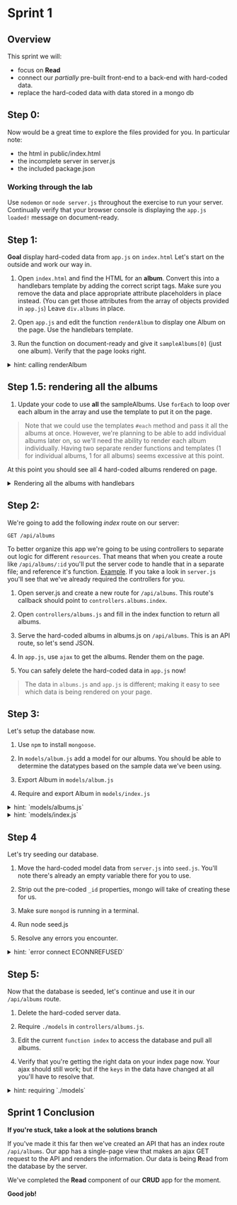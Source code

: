 # Sprint 1

## Overview

This sprint we will:
* focus on **Read**
* connect our _partially_ pre-built front-end to a back-end with hard-coded data.
* replace the hard-coded data with data stored in a mongo db


## Step 0:

Now would be a great time to explore the files provided for you.  In particular note:
* the html in public/index.html
* the incomplete server in server.js
* the included package.json

### Working through the lab

Use `nodemon` or `node server.js` throughout the exercise to run your server.  
Continually verify that your browser console is displaying the `app.js loaded!` message on document-ready.

## Step 1:
**Goal** display hard-coded data from `app.js` on `index.html`
Let's start on the outside and work our way in.  

1. Open `index.html` and find the HTML for an **album**. Convert this into a handlebars template by adding the correct script tags.  Make sure you remove the data and place appropriate attribute placeholders in place instead.  (You can get those attributes from the array of objects provided in `app.js`)  Leave `div.albums` in place.

1. Open `app.js` and edit the function `renderAlbum` to display one Album on the page.  Use the handlebars template.  

1. Run the function on document-ready and give it `sampleAlbums[0]` (just one album).  Verify that the page looks right.

<details><summary>hint: calling renderAlbum</summary>

```js
$(document).ready(function() {
  console.log('app.js loaded!');
  renderAlbum(sampleAlbums[0]);
});
```
</details>


## Step 1.5: rendering all the albums

1. Update your code to use **all** the sampleAlbums.  Use `forEach` to loop over each album in the array and use the template to put it on the page.  

  > Note that we could use the templates `#each` method and pass it all the albums at once. However, we're planning to be able to add individual albums later on, so we'll need the ability to render each album individually.  Having two separate render functions and templates (1 for individual albums, 1 for all albums) seems excessive at this point.  


At this point you should see all 4 hard-coded albums rendered on page.

<details><summary>Rendering all the albums with handlebars</summary>

```js
$(document).ready(function() {
  console.log('app.js loaded!');
  $.get('/api/albums').success(function (albums) {
    albums.forEach(function(album) {
      renderAlbum(album);
    });
  });
});


// this function takes a single album and renders it to the page
function renderAlbum(album) {
  console.log('rendering album', album);
  var albumHtml = $('#album-template').html();
  var albumsTemplate = Handlebars.compile(albumHtml);
  var html = albumsTemplate(album);
  $('#albums').prepend(html);
}
```
</details>

## Step 2:

We're going to add the following _index_ route on our server:

```
GET /api/albums
```

To better organize this app we're going to be using controllers to separate out logic for different `resources`.  That means that when you create a route like `/api/albums/:id` you'll put the server code to handle that in a separate file; and reference it's function.  [Example](controllers_example.md).  If you take a look in `server.js` you'll see that we've already required the controllers for you.

1. Open server.js and create a new route for `/api/albums`.  This route's callback should point to `controllers.albums.index`.

1. Open `controllers/albums.js` and fill in the index function to return all albums.

1. Serve the hard-coded albums in albums.js on `/api/albums`.  This is an API route, so let's send JSON.

1. In `app.js`, use `ajax` to get the albums.  Render them on the page.

1. You can safely delete the hard-coded data in `app.js` now!

> The data in `albums.js` and `app.js` is different; making it easy to see which data is being rendered on your page.


## Step 3:

Let's setup the database now.

1. Use `npm` to install `mongoose`.

1. In `models/album.js` add a model for our albums.  You should be able to determine the datatypes based on the sample data we've been using.

1. Export Album in `models/album.js`

1. Require and export Album in `models/index.js`


<details><summary>hint: `models/albums.js`</summary>

```js
//models/album.js
var AlbumSchema = new Schema({
  artistName: String,
  name: String,
  releaseDate: String,
  genres: [ String ]
});

var Album = mongoose.model('Album', AlbumSchema);

module.exports = Album;
```

</details>

<details><summary>hint: `models/index.js`</summary>

```js
module.exports.Album = require("./album.js");
```

</details>


## Step 4

Let's try seeding our database.

1. Move the hard-coded model data from `server.js` into `seed.js`.  You'll note there's already an empty variable there for you to use.  

1. Strip out the pre-coded `_id` properties, mongo will take of creating these for us.

1. Make sure `mongod` is running in a terminal.

1. Run node seed.js

1. Resolve any errors you encounter.

<details><summary>hint: `error connect ECONNREFUSED`</summary>
If you see an error like:

```
process.nextTick(function() { throw err; })
                              ^
Error: connect ECONNREFUSED 127.0.0.1:27017
```

It usually means that `mongod` is not running.
</details>


## Step 5:

Now that the database is seeded, let's continue and use it in our `/api/albums` route.

1. Delete the hard-coded server data.

1. Require `./models` in `controllers/albums.js`.

1. Edit the current `function index` to access the database and pull all albums.

1. Verify that you're getting the right data on your index page now.  Your ajax should still work; but if the `keys` in the data have changed at all you'll have to resolve that.

<details><summary>hint: requiring `./models`</summary>

```js
var db = require('./models');
```
</details>

## Sprint 1 Conclusion

**If you're stuck, take a look at the solutions branch**

If you've made it this far then we've created an API that has an index route `/api/albums`.
Our app has a single-page view that makes an ajax GET request to the API and renders the information.  Our data is being **R**ead from the database by the server.

We've completed the **Read** component of our **CRUD** app for the moment.

**Good job!**
